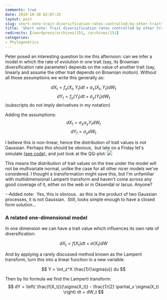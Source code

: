 ```yaml
---
comments: true
date: 2010-10-30 02:07:25
layout: post
slug: short-note-trait-diversification-rates-controlled-by-other-traits
title: 'Short note: Trait diversification rates controlled by other traits'
redirects: [/wordpress/archives/151, /archives/151]
categories:
- Phylogenetics
---
```


Peter posed an interesting question to me this afternoon: can we infer a model in which the rate of evolution in one trait (say, its Brownian diversification rate parameter) depends on the value of another trait (say, linearly and assume the other trait depends on Brownian motion).  Without all those assumptions we write this generally as:

$$ dX_t = f_x(X_t, Y_t) dt + \sigma_x(X_t, Y_t) d W_t $$
$$ dY_t = f_y(Y_t) dt + \sigma_y(Y_t) d W_t $$
(subscripts do not imply derivatives in my notation)

Adding the assumptions:
$$ dX_t =  \sigma_x \sigma_y Y_t d W_t $$
$$ dY_t = \sigma_y d W_t $$

I believe this is non-linear, hence the distribution of trait values is not Gaussian.  Perhaps this should be obvious,  but late on a Friday let's simulate [(see code](http://github.com/cboettig/Comparative-Phylogenetics/blob/a27d60618f116fa167e15a077abaf54fb88fd258/demos/peters_Q.R)), and just look at the QQ-plot:
![]( http://farm2.staticflickr.com/1406/5127610208_edb73d6483_o.png )


This means the distribution of trait values on the tree under the model will not be multivariate normal, unlike the case for all other nicer models we've considered.  I thought a transformation might save this, but I'm unfamiliar with multidimensional Lamperti transform and haven't come across any good coverage of it, either on the web or in Oksendal or Iacus.  Anyone?

--Added note:  Yes, this is obvious.  as this is the product of two Gaussian processes, it is not Gaussian.  Still, looks simple enough to have a closed form solution...


### A related one-dimensional model


In one dimension we can have a trait value which influences its own rate of diversification:

$$ dX_t = f(X_t) dt + \sigma(X_t) dW $$

And by applying a rarely discussed method known as the Lamperti transform, turn this into a linear function in a new variable:

$$ Y = \int_z^X \frac{1}{\sigma(u)} du $$

Then by Ito formula we find the Lamperti transform:
$$ dY = \left( \frac{f(X_t)}{\sigma(X_t)} - \frac{1}{2} \partial_x \sigma(X_t) \right) dt + dW_t $$
